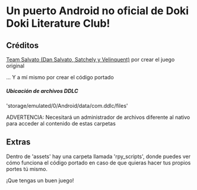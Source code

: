 # Un puerto Android no oficial de Doki Doki Literature Club!

## Créditos

[Team Salvato (Dan Salvato, Satchely y Velinquent)](https://teamsalvato.com/) por crear el juego original

... Y a mí mismo por crear el código portado

##### Ubicación de archivos DDLC

'storage/emulated/0/Android/data/com.ddlc/files'

ADVERTENCIA: Necesitará un administrador de archivos diferente al nativo para acceder al contenido de estas carpetas

## Extras

Dentro de 'assets' hay una carpeta llamada 'rpy_scripts', donde puedes ver cómo funciona el código portado en caso de que quieras hacer tus propios portes tú mismo.

¡Que tengas un buen juego!
